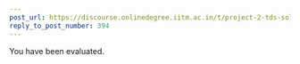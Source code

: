 ```yaml
---
post_url: https://discourse.onlinedegree.iitm.ac.in/t/project-2-tds-solver-discussion-thread/169029/399
reply_to_post_number: 394
---
```

You have been evaluated.